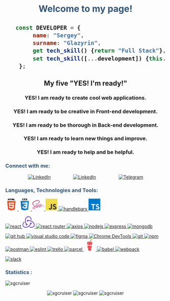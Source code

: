 
<h1 align="center" style="color:#335577">Welcome to my page!</h1>
<!-- <h2 align="left" style="display: flex; justify-content: center; margin: 20px; padding-top: 32px; padding-bottom: 15px; border: 2px solid #1A770055; border-radius: 9px; box-shadow: 0px 0px 30px 1px rgba(26,119,0,0.33) inset; background-color: #1A770011; font-size: 100%"> -->
<h2 align="left">

```javascript
   const DEVELOPER = {
        name: "Sergey",
        surname: "Glazyrin",
        get tech_skill() {return "Full Stack"},
        set tech_skill([...development]) {this.tech_skill}
    };
```
</h2>
<h2 align="center">My five "YES! I'm ready!"</h2>
<h3 align="center">YES! I am ready to create cool web applications.</h3>
<h3 align="center">YES! I am ready to be creative in Front-end development.</h3>
<h3 align="center">YES! I am ready to be thorough in Back-end development.</h3>
<h3 align="center">YES! I am ready to learn new things and improve.</h3>
<h3 align="center" ">YES! I am ready to help and be helpful.</h3>

<h3 align="left" style="color:#335577">Connect with me:</h3>
<p style="display:flex; justify-content:space-evenly;">
<a href="https://linkedin.com/in/sgcruiser" target="_blank">
<img src="https://img.shields.io/badge/LinkedIn-282C34?logo=linkedin&logoColor=0077B5&labelColor=fff&color=557799" alt="LinkedIn" title="LinkedIn" height="26" /></a>
<a href="mailto:glazyrinsb@gmail.com" target="_blank"><img src="https://img.shields.io/badge/Gmail-282C34?logo=Gmail&logoColor=EA4335&labelColor=fff&color=557799" alt="LinkedIn" title="Gmail" height="26" />
<a href="https://t.me/sergglaz" target="_blank"><img src="https://img.shields.io/badge/Telegram-282C34?logo=Telegram&logoColor=FE7A16&labelColor=fff&color=557799" alt="Telegram" title="Telegram" height="26" /></a>
</p>




<h3 align="left" style="color:#335577">Languages, Technologies and Tools:</h3>
<p align="left">
<a href="https://www.w3.org/html/" target="_blank"> <img src="https://raw.githubusercontent.com/devicons/devicon/master/icons/html5/html5-original-wordmark.svg" target="_blank" alt="html5" title="HTML 5" width="38" height="38"/> </a>
<a href="https://www.w3schools.com/css/" target="_blank"> <img src="https://raw.githubusercontent.com/devicons/devicon/master/icons/css3/css3-original-wordmark.svg" alt="css3" title="CSS 3" width="38" height="38"/> </a>
<a href="https://sass-lang.com" target="_blank"> <img src="https://raw.githubusercontent.com/devicons/devicon/master/icons/sass/sass-original.svg" alt="sass" title="SASS" width="38" height="38"/> </a>
<a href="https://developer.mozilla.org/en-US/docs/Web/JavaScript" target="_blank"> <img src="https://raw.githubusercontent.com/devicons/devicon/master/icons/javascript/javascript-original.svg" alt="javascript" title="JavaScript" width="38" height="38"/> </a>
<a href="https://developer.mozilla.org/en-US/docs/Web/JavaScript" target="_blank"> <img src="https://www.vectorlogo.zone/logos/handlebarsjs/handlebarsjs-ar21.svg" alt="handlebars" title="Handlebars" width="60" height="38"/> </a>
<a href="https://www.typescriptlang.org/" target="_blank"> <img src="https://raw.githubusercontent.com/devicons/devicon/master/icons/typescript/typescript-original.svg" alt="typescript" title="TypeScript" width="38" height="38"/> </a> 
</p>
<p align="left">
<a href="https://reactjs.org/" target="_blank"> <img src="https://www.vectorlogo.zone/logos/reactjs/reactjs-icon.svg" alt="react" title="React" width="38" height="38"/> </a>
<a href="https://redux.js.org" target="_blank"> <img src="https://raw.githubusercontent.com/devicons/devicon/master/icons/redux/redux-original.svg" alt="redux" title="Redux" width="38" height="38"/> </a>
<a href="https://redux.js.org" target="_blank"> <img src="https://raw.githubusercontent.com/detain/svg-logos/master/svg/react-router.svg" alt="react router" title="React Router" width="38" height="38"/> </a>
<a href="https://axios-http.com" target="_blank"> <img src="https://user-images.githubusercontent.com/43313420/105883661-64604380-6007-11eb-8cfa-45ff66b37fdb.png" alt="axios" title="Axios" width="38" height="38"/> </a>
<a href="https://nodejs.org" target="_blank"> <img src="https://www.vectorlogo.zone/logos/nodejs/nodejs-icon.svg" alt="nodejs" title="Node.js" width="38" height="38"/> </a>
<a href="https://expressjs.com" target="_blank"> <img src="https://www.vectorlogo.zone/logos/expressjs/expressjs-icon.svg" alt="express" title="Express" width="38" height="38"/> </a>
<a href="https://www.mongodb.com/" target="_blank"> <img src="https://www.vectorlogo.zone/logos/mongodb/mongodb-icon.svg" alt="mongodb" title="MongoDB" height="38"/> </a>
</p>
<p align="left">
<a href="https://github.com/" target="_blank"> <img src="https://www.vectorlogo.zone/logos/github/github-icon.svg" alt="git hub" title="Git Hub" width="38" height="38"/> </a>
<a href="https://code.visualstudio.com/" target="_blank"> <img src="https://www.vectorlogo.zone/logos/visualstudio_code/visualstudio_code-icon.svg" alt="visual studio code" title="Visual Studio Code" width="38" height="38"/> </a>
<a href="https://www.figma.com/" target="_blank"> <img src="https://www.vectorlogo.zone/logos/figma/figma-icon.svg" alt="figma" title="Figma" width="38" height="38"/> </a>
<a href="https://developer.chrome.com/docs/devtools/" target="_blank"> <img src="https://raw.githubusercontent.com/ChromeDevTools/devtools-logo/master/Logo.svg" alt="Chrome DevTools" title="Chrome DevTools" width="38" height="38"/> </a>
<a href="https://git-scm.com/" target="_blank"> <img src="https://www.vectorlogo.zone/logos/git-scm/git-scm-icon.svg" alt="git" title="Git" width="38" height="38"/> </a>
<a href="https://www.npmjs.com/" target="_blank"> <img src="https://www.vectorlogo.zone/logos/npmjs/npmjs-tile.svg" alt="npm" title="NPM" width="38" height="38"/> </a>
<a href="https://postman.com" target="_blank"> <img src="https://www.vectorlogo.zone/logos/getpostman/getpostman-icon.svg" alt="postman" title="Postman" width="38" height="38"/> </a>
<a href="https://eslint.org/" target="_blank"> <img src="https://www.vectorlogo.zone/logos/eslint/eslint-icon.svg" alt="eslint" title="Eslint" width="38" height="38"/> </a>
<a href="https://trello.com/ru" target="_blank"> <img src="https://www.vectorlogo.zone/logos/trello/trello-icon.svg" alt="trello" title="Trello" height="38"/> </a>
<a href="https://parceljs.org/" target="_blank"> <img src="https://www.vectorlogo.zone/logos/parceljs/parceljs-icon.svg" alt="parcel" title="Parcel" height="38"/> </a>
<a href="https://gulpjs.com/" target="_blank"> <img src="https://raw.githubusercontent.com/devicons/devicon/master/icons/gulp/gulp-plain.svg" alt="gulp" title="Gulp" width="38" height="38"/> </a>
<a href="https://babeljs.io/" target="_blank"> <img src="https://www.vectorlogo.zone/logos/babeljs/babeljs-ar21.svg" alt="babel" title="Babel" width="58" height="38"/> </a>
<a href="https://webpack.js.org" target="_blank"> <img src="https://www.vectorlogo.zone/logos/js_webpack/js_webpack-icon.svg" alt="webpack" title="Webpack" height="38"/> </a>
</p>
<p align="left">
<a href="" target="_blank"> <img src="https://www.vectorlogo.zone/logos/slack/slack-icon.svg" alt="slack" title="Slack" width="38" height="38"/> </a>
</p>

<h3 align="left" style="color:#335577">Statistics :</h3>
<p align="left"> <img src="https://komarev.com/ghpvc/?username=sgcruiser&label=Profile%20views&color=0e75b6&style=flat" alt="sgcruiser" /> </p>
<p align="center">
<img src="https://github-readme-stats.vercel.app/api/top-langs?username=sgcruiser&theme=vue&hide_border=true&show_icons=true&locale=en&layout=compact" alt="sgcruiser" />
<img src="https://github-readme-stats.vercel.app/api?username=sgcruiser&theme=vue&hide_border=true&show_icons=true&locale=en" alt="sgcruiser" />
<img src="https://github-readme-streak-stats.herokuapp.com/?user=sgcruiser&theme=vue&hide_border=true" alt="sgcruiser" /></p>
